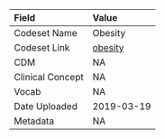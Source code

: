 |Field            |Value      |
|:----------------|:----------|
|Codeset Name     |Obesity    |
|Codeset Link     |[obesity](https://github.com/PEDSnet/Variable-Dictionary/blob/main/condition/obesity.csv)|
|CDM              |NA         |
|Clinical Concept |NA         |
|Vocab            |NA         |
|Date Uploaded    |2019-03-19 |
|Metadata         |NA         |
